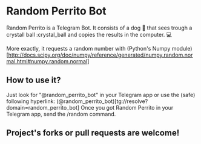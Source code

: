 # Random Perrito Bot

Random Perrito is a Telegram Bot. It consists of a dog :dog: that sees trough a crystall ball :crystal_ball and copies the results in the computer. :computer:

More exactly, it requests a random number with (Python's Numpy module)[http://docs.scipy.org/doc/numpy/reference/generated/numpy.random.normal.html#numpy.random.normal]

## How to use it?
Just look for "@random_perrito_bot" in your Telegram app or use the (safe) following hyperlink: (@random_perrito_bot)[tg://resolve?domain=random_perrito_bot]
Once you got Random Perrito in your Telegram app, send the /random command.

## Project's forks or pull requests are welcome!
